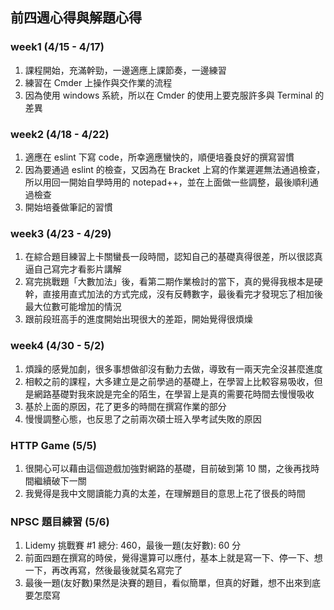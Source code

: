 ## 前四週心得與解題心得

### week1 (4/15 - 4/17)
1. 課程開始，充滿幹勁，一邊適應上課節奏，一邊練習
2. 練習在 Cmder 上操作與交作業的流程
3. 因為使用 windows 系統，所以在 Cmder 的使用上要克服許多與 Terminal 的差異
### week2 (4/18 - 4/22)
1. 適應在 eslint 下寫 code，所幸適應蠻快的，順便培養良好的撰寫習慣
2. 因為要通過 eslint 的檢查，又因為在 Bracket 上寫的作業遲遲無法通過檢查，所以用回一開始自學時用的 notepad++，並在上面做一些調整，最後順利通過檢查
3. 開始培養做筆記的習慣
### week3 (4/23 - 4/29)
1. 在綜合題目練習上卡關蠻長一段時間，認知自己的基礎真得很差，所以很認真逼自己寫完才看影片講解
2. 寫完挑戰題「大數加法」後，看第二期作業檢討的當下，真的覺得我根本是硬幹，直接用直式加法的方式完成，沒有反轉數字，最後看完才發現忘了相加後最大位數可能增加的情況
3. 跟前段班高手的進度開始出現很大的差距，開始覺得很煩燥
### week4 (4/30 - 5/2)
1. 煩躁的感覺加劇，很多事想做卻沒有動力去做，導致有一兩天完全沒甚麼進度
2. 相較之前的課程，大多建立是之前學過的基礎上，在學習上比較容易吸收，但是網路基礎對我來說是完全的陌生，在學習上是真的需要花時間去慢慢吸收
3. 基於上面的原因，花了更多的時間在撰寫作業的部分
4. 慢慢調整心態，也反思了之前兩次碩士班入學考試失敗的原因
### HTTP Game (5/5)
1. 很開心可以藉由這個遊戲加強對網路的基礎，目前破到第 10 關，之後再找時間繼續破下一關
2. 我覺得是我中文閱讀能力真的太差，在理解題目的意思上花了很長的時間
### NPSC 題目練習 (5/6)
1. Lidemy 挑戰賽 #1 總分: 460，最後一題(友好數): 60 分
2. 前面四題在撰寫的時侯，覺得還算可以應付，基本上就是寫一下、停一下、想一下，再改再寫，然後最後就莫名寫完了
3. 最後一題(友好數)果然是決賽的題目，看似簡單，但真的好難，想不出來到底要怎麼寫
